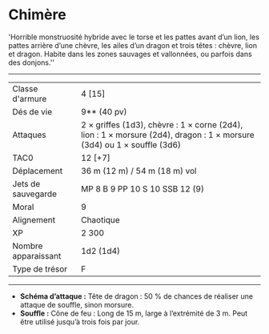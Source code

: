 # Chimère


'Horrible monstruosité hybride avec le torse et les pattes avant d’un
lion, les pattes arrière d’une chèvre, les ailes d’un dragon et trois
têtes : chèvre, lion et dragon. Habite dans les zones sauvages et
vallonnées, ou parfois dans des donjons.''

-----

|                     |                                                                                                                        |
| ------------------- | ---------------------------------------------------------------------------------------------------------------------- |
| Classe d'armure     | 4 \[15\]                                                                                                               |
| Dés de vie          | 9\*\* (40 pv)                                                                                                          |
| Attaques            | 2 × griffes (1d3), chèvre : 1 × corne (2d4), lion : 1 × morsure (2d4), dragon : 1 × morsure (3d4) ou 1 × souffle (3d6) |
| TAC0                | 12 \[+7\]                                                                                                              |
| Déplacement         | 36 m (12 m) / 54 m (18 m) vol                                                                                          |
| Jets de sauvegarde  | MP 8 B 9 PP 10 S 10 SSB 12 (9)                                                                                         |
| Moral               | 9                                                                                                                      |
| Alignement          | Chaotique                                                                                                              |
| XP                  | 2 300                                                                                                                  |
| Nombre apparaissant | 1d2 (1d4)                                                                                                              |
| Type de trésor      | F                                                                                                                      |

-----

  - **Schéma d’attaque :** Tête de dragon : 50 % de chances de réaliser
    une attaque de souffle, sinon morsure.
  - **Souffle :** Cône de feu : Long de 15 m, large à l’extrémité de 3
    m. Peut être utilisé jusqu’à trois fois par jour.